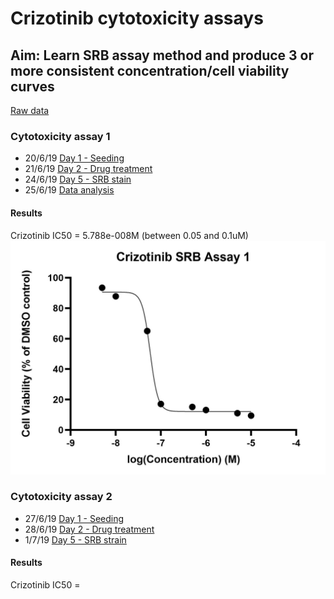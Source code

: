 
# Crizotinib cytotoxicity assays
## Aim: Learn SRB assay method and produce 3 or more consistent concentration/cell viability curves
[Raw data](../Raw_SRB_data/Crizotinib_only)
### Cytotoxicity assay 1

* 20/6/19 [Day 1 - Seeding](../Daily_lab_book/LB_19-6-20.md)
* 21/6/19 [Day 2 - Drug treatment](../Daily_lab_book/LB_19-6-21.md)
* 24/6/19 [Day 5 - SRB stain](../Daily_lab_book/LB_19-6-24.md)
* 25/6/19 [Data analysis](../Daily_lab_book/LB_19-6-25.md)

#### Results
Crizotinib IC50 = 5.788e-008M (between 0.05 and 0.1uM)
![](../Daily_lab_book/Figure_cache/Crizotinib_assay_1.jpg)


### Cytotoxicity assay 2

* 27/6/19 [Day 1 - Seeding](../Daily_lab_book/LB_19-6-27.md)
* 28/6/19 [Day 2 - Drug treatment](../Daily_lab_book/LB_19-6-28.md)
* 1/7/19 [Day 5 - SRB strain](../Daily_lab_book/LB_19-7-1.md)
#### Results
Crizotinib IC50 =

